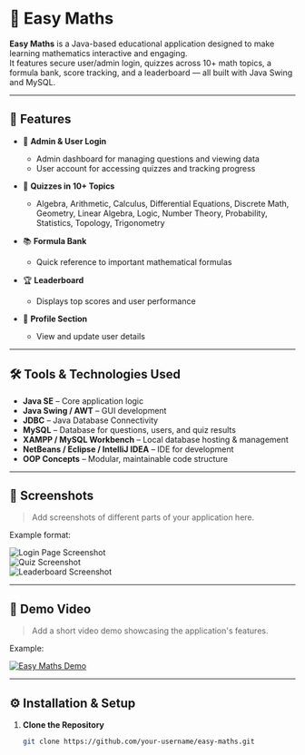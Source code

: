 # 📘 Easy Maths

**Easy Maths** is a Java-based educational application designed to make learning mathematics interactive and engaging.  
It features secure user/admin login, quizzes across 10+ math topics, a formula bank, score tracking, and a leaderboard — all built with Java Swing and MySQL.

---

## 🚀 Features

- 🔐 **Admin & User Login**
  - Admin dashboard for managing questions and viewing data
  - User account for accessing quizzes and tracking progress

- 🧠 **Quizzes in 10+ Topics**
  - Algebra, Arithmetic, Calculus, Differential Equations, Discrete Math, Geometry, Linear Algebra, Logic, Number Theory, Probability, Statistics, Topology, Trigonometry

- 📚 **Formula Bank**
  - Quick reference to important mathematical formulas

- 🏆 **Leaderboard**
  - Displays top scores and user performance

- 👤 **Profile Section**
  - View and update user details

---

## 🛠 Tools & Technologies Used

- **Java SE** – Core application logic
- **Java Swing / AWT** – GUI development
- **JDBC** – Java Database Connectivity
- **MySQL** – Database for questions, users, and quiz results
- **XAMPP / MySQL Workbench** – Local database hosting & management
- **NetBeans / Eclipse / IntelliJ IDEA** – IDE for development
- **OOP Concepts** – Modular, maintainable code structure

---

## 📸 Screenshots

> Add screenshots of different parts of your application here.

Example format:

![Login Page Screenshot](screenshots/login_page.png)  
![Quiz Screenshot](screenshots/quiz_page.png)  
![Leaderboard Screenshot](screenshots/leaderboard.png)

---

## 🎥 Demo Video

> Add a short video demo showcasing the application's features.

Example:

[![Easy Maths Demo](screenshots/demo_thumbnail.png)](https://link-to-your-demo-video.com)

---

## ⚙️ Installation & Setup

1. **Clone the Repository**
   ```bash
   git clone https://github.com/your-username/easy-maths.git
